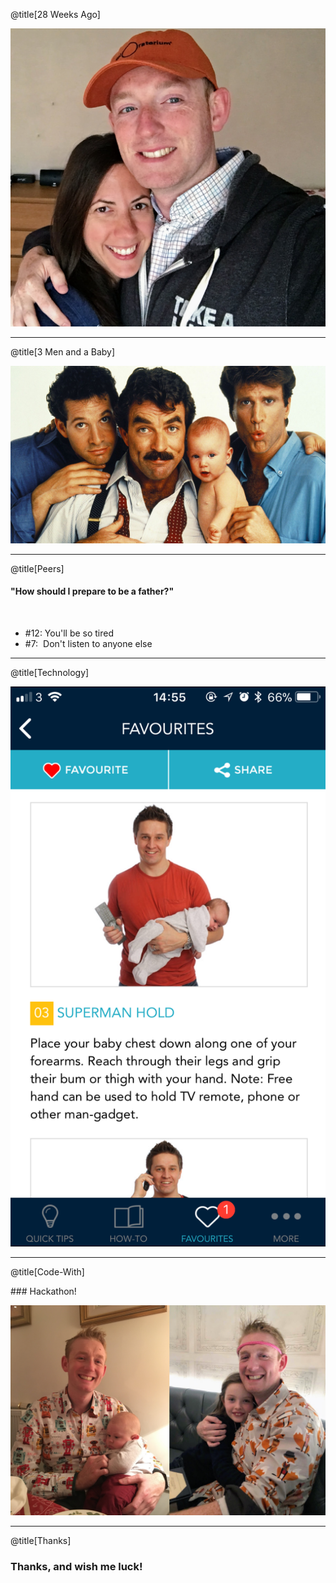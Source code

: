 @title[28 Weeks Ago]

![28 Weeks Ago](assets/01-28_weeks_ago.jpg)

---

@title[3 Men and a Baby]

![3 men and a baby](assets/02-3_men_and_a_baby.jpg)

---

@title[Peers]

#### "How should I prepare to be a father?"
<br/>

* \#12:&nbsp;You'll be so tired
* \#7:&nbsp;&nbsp;Don't listen to anyone else

---

@title[Technology]

![Quick Tips App](assets/03-quick_tips.png)

---

@title[Code-With]

### Hackathon!

![Code With](assets/04-code_with.jpg)

---

@title[Thanks]

### Thanks, and wish me luck!
